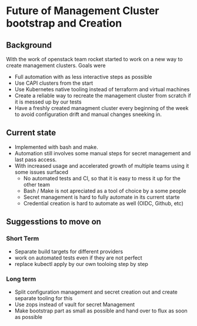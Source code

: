 # Future of Management Cluster bootstrap and Creation


## Background

With the work of openstack team rocket started to work on a new way to create
management clusters. Goals were
- Full automation with as less interactive steps as possible
- Use CAPI clusters from the start
- Use Kubernetes native tooling instead of terraform and virtual machines
- Create a reliable way to recreate the management cluster from scratch if it
  is messed up by our tests
- Have a freshly created managment cluster every beginning of the week to avoid
  configuration drift and manual changes sneeking in.

## Current state

- Implemented with bash and make.
- Automation still involves some manual steps for secret management and
  last pass access.
- With increased usage and accelerated growth of multiple teams using it some
  issues surfaced
  - No automated tests and CI, so that it is easy to mess it up for the other
    team
  - Bash / Make is not apreciated as a tool of choice by a some people
  - Secret management is hard to fully automate in its current starte
  - Credential creation is hard to automate as well (OIDC, Github, etc)

## Suggesstions to move on

### Short Term

- Separate build targets for different providers
- work on automated tests even if they are not perfect
- replace kubectl apply by our own tooloing step by step

### Long term

- Split configuration management and secret creation out and create separate
  tooling for this
- Use zops instead of vault for secret Management
- Make bootstrap part as small as possible and hand over to flux as soon as
  possible
